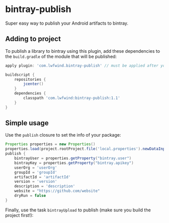 # bintray-publish

Super easy way to publish your Android artifacts to bintray.

## Adding to project

To publish a library to bintray using this plugin, add these dependencies to the `build.gradle` of the module that will be published:

```groovy
apply plugin: 'com.lwfwind.bintray-publish' // must be applied after your artifact generating plugin (eg. java / com.android.library)

buildscript {
    repositories {
        jcenter()
    }
    dependencies {
        classpath 'com.lwfwind:bintray-publish:1.1'
    }
}
```


## Simple usage

Use the `publish` closure to set the info of your package:

```groovy
Properties properties = new Properties()
properties.load(project.rootProject.file('local.properties').newDataInputStream())
publish {
    bintrayUser = properties.getProperty("bintray.user")
    bintrayKey = properties.getProperty("bintray.apikey")
    userOrg = 'userOrg'
    groupId = 'groupId'
    artifactId = 'artifactId'
    version = 'version'
    description = 'description'
    website = "https://github.com/website"
    dryRun = false
}
```

Finally, use the task `bintrayUpload` to publish (make sure you build the project first!):
